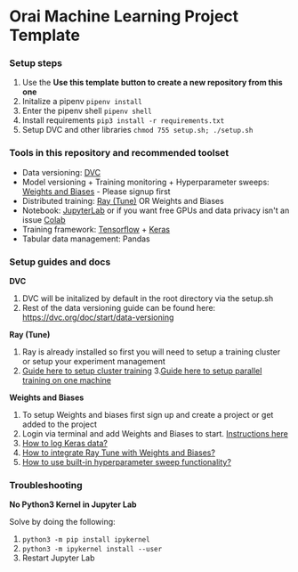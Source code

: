 # Orai Machine Learning Project Template

### Setup steps

1. Use the **Use this template button to create a new repository from this one** 
2. Initalize a pipenv ``` pipenv install ```
3. Enter the pipenv shell ``` pipenv shell ```
4. Install requirements ``` pip3 install -r requirements.txt ```
5. Setup DVC and other libraries ``` chmod 755 setup.sh; ./setup.sh ```

### Tools in this repository and recommended toolset

- Data versioning: [DVC](https://www.dvc.org)
- Model versioning + Training monitoring + Hyperparameter sweeps: [Weights and Biases](https://www.wandb.com/) - Please signup first
- Distributed training: [Ray (Tune)](https://ray.io/) OR Weights and Biases
- Notebook: [JupyterLab](https://jupyter.org/) or if you want free GPUs and data privacy isn't an issue [Colab](http://colab.research.google.com/)
- Training framework: [Tensorflow](https://tensorflow.org) + [Keras](https://keras.io/)
- Tabular data management: Pandas


### Setup guides and docs
**DVC**
1. DVC will be initalized by default in the root directory via the setup.sh
2. Rest of the data versioning guide can be found here: https://dvc.org/doc/start/data-versioning

**Ray (Tune)**
1. Ray is already installed so first you will need to setup a training cluster or setup your experiment management
2. [Guide here to setup cluster training](https://docs.ray.io/en/master/tune/tutorials/tune-distributed.html#tune-distributed)
3.[Guide here to setup parallel training on one machine](https://docs.ray.io/en/master/tune/tutorials/tune-usage.html#parallelism-gpus) 

**Weights and Biases**
1. To setup Weights and biases first sign up and create a project or get added to the project
2. Login via terminal and add Weights and Biases to start. [Instructions here](https://docs.wandb.com/quickstart)
3. [How to log Keras data?](https://docs.wandb.com/library/integrations/keras)
4. [How to integrate Ray Tune with Weights and Biases?](https://docs.wandb.com/library/integrations/ray-tune)
5. [How to use built-in hyperparameter sweep functionality?](https://docs.wandb.com/sweeps)

### Troubleshooting

**No Python3 Kernel in Jupyter Lab**

Solve by doing the following:

1. ``` python3 -m pip install ipykernel ```
2. ``` python3 -m ipykernel install --user ```
3. Restart Jupyter Lab